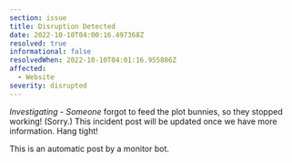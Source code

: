 ```yaml
---
section: issue
title: Disruption Detected
date: 2022-10-10T04:00:16.497368Z
resolved: true
informational: false
resolvedWhen: 2022-10-10T04:01:16.955886Z
affected:
  - Website
severity: disrupted
---
```

*Investigating* - _Someone_ forgot to feed the plot bunnies, so they stopped working! (Sorry.) This incident post will be updated once we have more information. Hang tight!

This is an automatic post by a monitor bot.
        